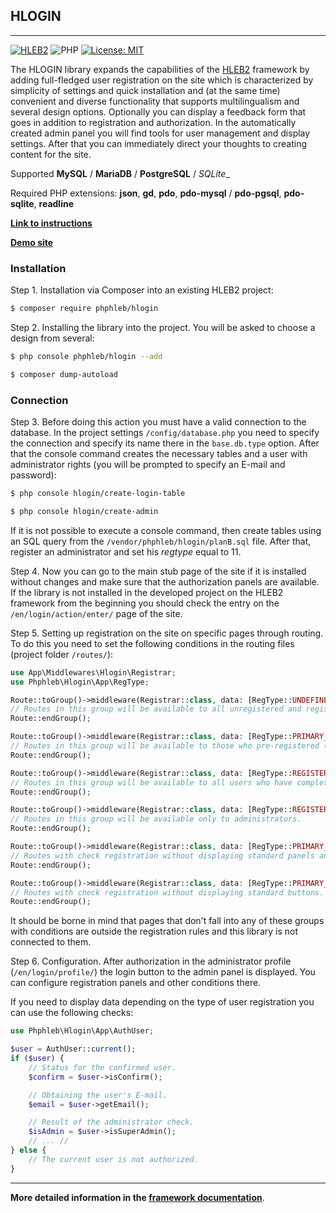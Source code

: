 ## HLOGIN

-------------------------

[![HLEB2](https://img.shields.io/badge/HLEB-2-darkcyan)](https://github.com/phphleb/hleb) ![PHP](https://img.shields.io/badge/PHP-^8.2-blue) [![License: MIT](https://img.shields.io/badge/License-MIT%20(Free)-brightgreen.svg)](https://github.com/phphleb/hleb/blob/master/LICENSE)

The HLOGIN library expands the capabilities of the [HLEB2](https://github.com/phphleb/hleb) framework by adding full-fledged user registration on the site which is characterized by simplicity of settings and quick installation and (at the same time) convenient and diverse functionality that supports multilingualism and several design options. Optionally you can display a feedback form that goes in addition to registration and authorization. In the automatically created admin panel you will find tools for user management and display settings. After that you can immediately direct your thoughts to creating content for the site.

Supported  __MySQL__ / __MariaDB__ / __PostgreSQL__ / _SQLite__

Required PHP extensions: __json__, __gd__,  __pdo__, __pdo-mysql__ / __pdo-pgsql__, __pdo-sqlite__, __readline__

[**Link to instructions**](https://hleb2framework.ru)

[**Demo site**](https://auth2.phphleb.ru/)


### Installation
Step 1. Installation via Composer into an existing HLEB2 project:
 ```bash
 $ composer require phphleb/hlogin
 ```

Step 2. Installing the library into the project. You will be asked to choose a design from several:

 ```bash
 $ php console phphleb/hlogin --add
 ```

 ```bash
 $ composer dump-autoload
 ```

### Connection
Step 3. Before doing this action you must have a valid connection to the database. In the project settings `/config/database.php` you need to specify the connection and specify its name there in the `base.db.type` option.
After that the console command creates the necessary tables and a user with administrator rights (you will be prompted to specify an E-mail and password):

 ```bash
 $ php console hlogin/create-login-table
 ```
 ```bash
 $ php console hlogin/create-admin
 ```

If it is not possible to execute a console command, then create tables using an SQL query from the `/vendor/phphleb/hlogin/planB.sql` file.
After that, register an administrator and set his _regtype_ equal to 11.

Step 4. Now you can go to the main stub page of the site if it is installed without changes and make sure that the authorization panels are available.
If the library is not installed in the developed project on the HLEB2 framework from the beginning you should check the entry on the `/en/login/action/enter/` page of the site.

Step 5. Setting up registration on the site on specific pages through routing.
To do this you need to set the following conditions in the routing files (project folder `/routes/`):

```php
use App\Middlewares\Hlogin\Registrar;
use Phphleb\Hlogin\App\RegType;

Route::toGroup()->middleware(Registrar::class, data: [RegType::UNDEFINED_USER, '>=']);
// Routes in this group will be available to all unregistered and registered users except those that were marked deleted and banned.
Route::endGroup();

Route::toGroup()->middleware(Registrar::class, data: [RegType::PRIMARY_USER, '>=']);
// Routes in this group will be available to those who pre-registered (but didn't confirm E-mail), as well as to all registered users (including administrators).
Route::endGroup();

Route::toGroup()->middleware(Registrar::class, data: [RegType::REGISTERED_USER, '>=']);
// Routes in this group will be available to all users who have completed full registration (confirmed by E-mail including administrators).
Route::endGroup();

Route::toGroup()->middleware(Registrar::class, data: [RegType::REGISTERED_COMMANDANT, '>=']);
// Routes in this group will be available only to administrators.
Route::endGroup();

Route::toGroup()->middleware(Registrar::class, data: [RegType::PRIMARY_USER, '>=', Registrar::NO_PANEL]);
// Routes with check registration without displaying standard panels and buttons.
Route::endGroup();

Route::toGroup()->middleware(Registrar::class, data: [RegType::PRIMARY_USER, '>=', Registrar::NO_BUTTON]);
// Routes with check registration without displaying standard buttons.
Route::endGroup();
```

It should be borne in mind that pages that don't fall into any of these groups with conditions are outside the registration rules and this library is not connected to them.

Step 6. Configuration. After authorization in the administrator profile (`/en/login/profile/`) the login button to the admin panel is displayed. You can configure registration panels and other conditions there.

If you need to display data depending on the type of user registration you can use the following checks:

```php
use Phphleb\Hlogin\App\AuthUser;

$user = AuthUser::current();
if ($user) {
    // Status for the confirmed user.
    $confirm = $user->isConfirm();

    // Obtaining the user's E-mail.
    $email = $user->getEmail();

    // Result of the administrator check.
    $isAdmin = $user->isSuperAdmin();
    // ... //
} else {
    // The current user is not authorized.
}
```
------

**More detailed information in the [framework documentation](https://hleb2framework.ru/)**.
